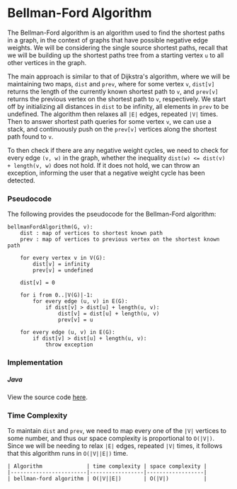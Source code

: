 # Bellman-Ford Algorithm

The Bellman-Ford algorithm is an algorithm used to find the shortest paths in a graph, in the 
context of graphs that have possible negative edge weights. We will be considering the single source 
shortest paths, recall that we will be building up the shortest paths tree from a starting vertex 
`u` to all other vertices in the graph.

The main approach is similar to that of Dijkstra's algorithm, where we will be maintaining two maps,
`dist` and `prev`, where for some vertex `v`, `dist[v]` returns the length of the currently known 
shortest path to `v`, and `prev[v]` returns the previous vertex on the shortest path to `v`, 
respectively. We start off by initializing all distances in `dist` to be infinity, all elements in 
`prev` to be undefined. The algorithm then relaxes all `|E|` edges, repeated `|V|` times. Then to 
answer shortest path queries for some vertex `v`, we can use a stack, and continuously push on the 
`prev[v]` vertices along the shortest path found to `v`. 

To then check if there are any negative weight cycles, we need to check for every edge `(v, w)` in
the graph, whether the inequality `dist(w) <= dist(v) + length(v, w)` does not hold. If it does not
hold, we can throw an exception, informing the user that a negative weight cycle has been detected. 

### Pseudocode

The following provides the pseudocode for the Bellman-Ford algorithm:

```
bellmanFordAlgorithm(G, v):
    dist : map of vertices to shortest known path
    prev : map of vertices to previous vertex on the shortest known path

    for every vertex v in V(G):
        dist[v] = infinity
        prev[v] = undefined

    dist[v] = 0

    for i from 0..|V(G)|-1:
        for every edge (u, v) in E(G):
            if dist[v] > dist[u] + length(u, v):
                dist[v] = dist[u] + length(u, v)
                prev[v] = u

    for every edge (u, v) in E(G):
        if dist[v] > dist[u] + length(u, v):
            throw exception
```

### Implementation

##### Java

View the source code [here](https://github.com/algorithm-helper/implementations/blob/master/java/com/algorithmhelper/algorithms/graphs/BellmanFordAlgorithm.java).

<script src="https://gist.github.com/eliucs/a71a69b646f2c4c283455f86a6abbb0e.js"></script>

### Time Complexity

To maintain `dist` and `prev`, we need to map every one of the `|V|` vertices to some number, and 
thus our space complexity is proportional to `O(|V|)`. Since we will be needing to relax `|E|` 
edges, repeated `|V|` times, it follows that this algorithm runs in `O(|V||E|)` time.

```
| Algorithm              | time complexity | space complexity |
|------------------------|-----------------|------------------|
| bellman-ford algorithm | O(|V||E|)       | O(|V|)           |
```
